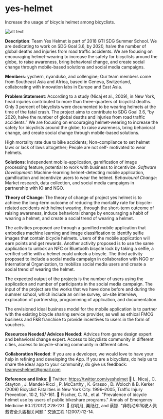 # yes-helmet
Increase the usage of bicycle helmet among bicyclists.

![alt text](https://images-na.ssl-images-amazon.com/images/I/61S29O90e8L._SY355_.jpg)

**Description**: 
Team Yes Helmet is part of 2018 GTI SDG Summer School. We are dedicating to work on SDG Goal 3.6, by 2020, halve the number of global deaths and injuries from road traffic accidents. We are focusing on encouraging helmet-wearing to increase the safety for bicyclists around the globe, to raise awareness, bring behavioral change, and create social change through mobile-based solutions and social media campaigns.

**Members**: 
yychern, nyanduko, and collengine; Our team members come from Southeast Asia and Africa, based in Geneva, Switzerland, collaborating with innovation labs in Europe and East Asia.

**Problem Statement**:
According to a study (Nicaj et al., 2009), in New York, head injuries contributed to more than three-quarters of bicyclist deaths. Only 3 percent of bicyclists were documented to be wearing helmets at the time of the fatal crash. The project aims to contribute to SDG Goal 3.6, “by 2020, halve the number of global deaths and injuries from road traffic accidents.” We are focusing on encouraging helmet-wearing to increase the safety for bicyclists around the globe, to raise awareness, bring behavioral change, and create social change through mobile-based solutions.

High mortality rate due to bike accidents; Non-compliance to set helmet laws or lack of laws altogether; People are not self- motivated to wear helmets.

**Solutions**:
Independent mobile-application, gamification of image processing feature, potential to work with business to incentivize.
*Software Development*: Machine-learning helmet-detecting mobile application, gamification and incentivize users to wear the helmet.
*Behavioural Change*: Market research, data collection, and social media campaigns in partnership with IO and NGO.

**Theory of Change**:
The theory of change of project yes helmet is to achieve the long-term outcome of reducing the mortality rate for bicycle-related accidents with helmet wearing, through the short-term outcome of raising awareness, induce behavioral change by encouraging a habit of wearing a helmet, and create a social trend of wearing a helmet. 

The activities proposed are through a gamified mobile application that embodies machine learning and image classification to identify selfie images that contain bicycle helmets. Users of the mobile application will earn points and get rewards. Another activity proposed is to use the same application to unlock an NFC or Bluetooth bicycle lock by taking a selfie, a verified selfie with a helmet could unlock a bicycle. The third activity proposed to include a social media campaign in collaboration with NGO or International Organization, to mobilize social media users and create a social trend of wearing the helmet.

The expected output of the projects is the number of users using the application and number of participants in the social media campaign. The input of the project are the works that we have done before and during the summer school, which include an online survey, on-site interview, exploration of partnership, programming of application, and documentation.

The envisioned ideal business model for the mobile application is to partner with the existing bicycle sharing service provider, as well as ethical FMCG business and F&B franchise to provide incentives to users in the form of vouchers.


**Resources Needed/ Advices Needed**:
Advices from game design expert and behavioral change expert. Access to bicyclists community in different cities, access to bicycle-sharing community in different cities.

**Collaboration Needed**:
If you are a developer, we would love to have your help in refining and developing the App.
If you are a bicyclists, do help us to share the idea/ app to your community, do give us feedback: teamyeshelmet@gmail.com

**Reference and links**:
	Twitter: https://twitter.com/yeshelmet 
	L. Nicaj , C. Stayton , J. Mandel-Ricci , P. McCarthy , K. Grasso , D. Woloch & B. Kerker (2009) Bicyclist Fatalities in New York City: 1996–2005, Traffic Injury Prevention, 10:2, 157-161.
	Fischer, C. M., et al. "Prevalence of bicycle helmet use by users of public bikeshare programs." Annals of Emergency Medicine 60.2(2012):228-231.
	缪明月, 栗继红, and 蔡娜. "非机动车驾驶人佩戴安全头盔相关问题." 交通工程 1(2007):12-14.

